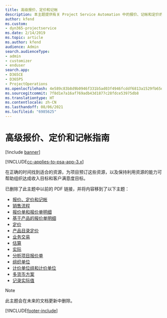 ```yaml
---
title: 高级报价、定价和记帐
description: 本主题提供有关 Project Service Automation 中的报价、记帐和定价的信息。
author: kfend
ms.custom:
- dyn365-projectservice
ms.date: 2/14/2019
ms.topic: article
ms.author: kfend
audience: Admin
search.audienceType:
- admin
- customizer
- enduser
search.app:
- D365CE
- D365PS
- ProjectOperations
ms.openlocfilehash: 4e589c83b8d9b0946f331b5ad03f4946fcddf6813a1529fb65d9b86f8ebf3a07
ms.sourcegitcommit: 7f8d1e7a16af769adb43d1877c28fdce53975db8
ms.translationtype: HT
ms.contentlocale: zh-CN
ms.lasthandoff: 08/06/2021
ms.locfileid: "6985625"
---
```

# <a name="advanced-quoting-pricing-and-billing-guide"></a>高级报价、定价和记帐指南

[!include [banner](../../includes/psa-now-project-operations.md)]

[!INCLUDE[cc-applies-to-psa-app-3.x](../../includes/cc-applies-to-psa-app-3x.md)]

在正确的时间找到适合的资源，为项目预订这些资源，以及保持利用资源的能力可帮助组织达成收入目标和客户满意度目标。 

已删除了此主题中以前的 PDF 链接，并将内容移到了以下主题：

- [报价、定价和记帐](../quote-bill-price.md)
- [销售流程](../basic-sales-process.md)
- [报价单和报价单明细](../basic-quote-lines.md)
- [基于产品的报价单明细](../product-based-quote-lines.md)
- [定价](../basic-pricing.md)
- [产品目录定价](../product-catalog-pricing.md)
- [业务交易](../basic-business-transactions.md)
- [估算](../estimates.md)
- [实际](../actuals.md)
- [分析项目报价单](../basic-analyzing-quotes.md)
- [组织单位](../advanced-organizational.md)
- [计价单位组和计价单位](../advanced-units.md)
- [多货币方案](../advanced-currency.md)
- [记录实际值](../advanced-actuals.md)

> [!NOTE]
> 此主题会在未来的文档更新中删除。 


[!INCLUDE[footer-include](../../includes/footer-banner.md)]